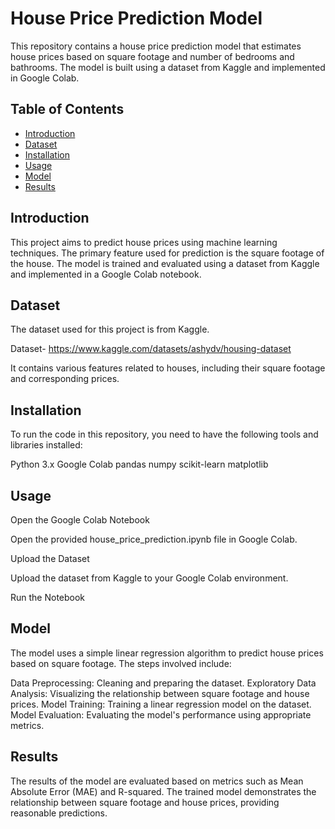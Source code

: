 # House Price Prediction Model

This repository contains a house price prediction model that estimates house prices based on square footage and number of bedrooms and bathrooms. The model is built using a dataset from Kaggle and implemented in Google Colab.

## Table of Contents
- [Introduction](#introduction)
- [Dataset](#dataset)
- [Installation](#installation)
- [Usage](#usage)
- [Model](#model)
- [Results](#results)
  
## Introduction
This project aims to predict house prices using machine learning techniques. The primary feature used for prediction is the square footage of the house. The model is trained and evaluated using a dataset from Kaggle and implemented in a Google Colab notebook.

## Dataset
The dataset used for this project is from Kaggle.

Dataset- https://www.kaggle.com/datasets/ashydv/housing-dataset

It contains various features related to houses, including their square footage and corresponding prices.


## Installation
To run the code in this repository, you need to have the following tools and libraries installed:

Python 3.x
Google Colab
pandas
numpy
scikit-learn
matplotlib
## Usage

Open the Google Colab Notebook

Open the provided house_price_prediction.ipynb file in Google Colab.

Upload the Dataset

Upload the dataset from Kaggle to your Google Colab environment.

Run the Notebook


## Model
The model uses a simple linear regression algorithm to predict house prices based on square footage. The steps involved include:

Data Preprocessing: Cleaning and preparing the dataset.
Exploratory Data Analysis: Visualizing the relationship between square footage and house prices.
Model Training: Training a linear regression model on the dataset.
Model Evaluation: Evaluating the model's performance using appropriate metrics.
## Results
The results of the model are evaluated based on metrics such as Mean Absolute Error (MAE) and R-squared. The trained model demonstrates the relationship between square footage and house prices, providing reasonable predictions.
